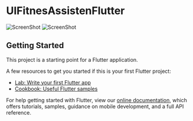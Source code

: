 # UIFitnesAssistenFlutter

![ScreenShot](https://github.com/irvanthole/UIFitnesAssistenFlutter/blob/master/SS/Event.png)
![ScreenShot](https://github.com/irvanthole/UIFitnesAssistenFlutter/blob/master/SS/Home.png)



## Getting Started

This project is a starting point for a Flutter application.

A few resources to get you started if this is your first Flutter project:

- [Lab: Write your first Flutter app](https://flutter.dev/docs/get-started/codelab)
- [Cookbook: Useful Flutter samples](https://flutter.dev/docs/cookbook)

For help getting started with Flutter, view our
[online documentation](https://flutter.dev/docs), which offers tutorials,
samples, guidance on mobile development, and a full API reference.
